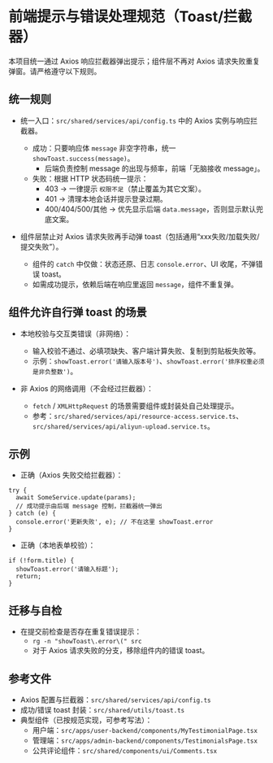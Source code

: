 # 前端提示与错误处理规范（Toast/拦截器）

本项目统一通过 Axios 响应拦截器弹出提示；组件层不再对 Axios 请求失败重复弹窗。请严格遵守以下规则。

## 统一规则

- 统一入口：`src/shared/services/api/config.ts` 中的 Axios 实例与响应拦截器。
  - 成功：只要响应体 `message` 非空字符串，统一 `showToast.success(message)`。
    - 后端负责控制 message 的出现与频率，前端「无脑接收 message」。
  - 失败：根据 HTTP 状态码统一提示：
    - 403 → 一律提示 `权限不足`（禁止覆盖为其它文案）。
    - 401 → 清理本地会话并提示登录过期。
    - 400/404/500/其他 → 优先显示后端 `data.message`，否则显示默认兜底文案。

- 组件层禁止对 Axios 请求失败再手动弹 toast（包括通用“xxx失败/加载失败/提交失败”）。
  - 组件的 `catch` 中仅做：状态还原、日志 `console.error`、UI 收尾，不弹错误 toast。
  - 如需成功提示，依赖后端在响应里返回 `message`，组件不重复弹。

## 组件允许自行弹 toast 的场景

- 本地校验与交互类错误（非网络）：
  - 输入校验不通过、必填项缺失、客户端计算失败、复制到剪贴板失败等。
  - 示例：`showToast.error('请输入版本号')`、`showToast.error('排序权重必须是非负整数')`。

- 非 Axios 的网络调用（不会经过拦截器）：
  - `fetch` / `XMLHttpRequest` 的场景需要组件或封装处自己处理提示。
  - 参考：`src/shared/services/api/resource-access.service.ts`、`src/shared/services/api/aliyun-upload.service.ts`。

## 示例

- 正确（Axios 失败交给拦截器）：

```
try {
  await SomeService.update(params);
  // 成功提示由后端 message 控制，拦截器统一弹出
} catch (e) {
  console.error('更新失败', e); // 不在这里 showToast.error
}
```

- 正确（本地表单校验）：

```
if (!form.title) {
  showToast.error('请输入标题');
  return;
}
```

## 迁移与自检

- 在提交前检查是否存在重复错误提示：
  - `rg -n "showToast\.error\(" src`
  - 对于 Axios 请求失败的分支，移除组件内的错误 toast。

## 参考文件

- Axios 配置与拦截器：`src/shared/services/api/config.ts`
- 成功/错误 toast 封装：`src/shared/utils/toast.ts`
- 典型组件（已按规范实现，可参考写法）：
  - 用户端：`src/apps/user-backend/components/MyTestimonialPage.tsx`
  - 管理端：`src/apps/admin-backend/components/TestimonialsPage.tsx`
  - 公共评论组件：`src/shared/components/ui/Comments.tsx`

